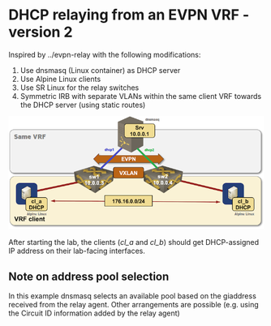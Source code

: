 # DHCP relaying from an EVPN VRF - version 2

Inspired by ../evpn-relay with the following modifications:
1. Use dnsmasq (Linux container) as DHCP server
2. Use Alpine Linux clients
3. Use SR Linux for the relay switches
4. Symmetric IRB with separate VLANs within the same client VRF towards the DHCP server (using static routes)

![DHCP relaying topology](evpn-dhcp-relay-v2.png)

After starting the lab, the clients (*cl_a* and *cl_b*) should get DHCP-assigned IP address on their lab-facing interfaces.

## Note on address pool selection
In this example dnsmasq selects an available pool based on the giaddress received from the relay agent.
Other arrangements are possible (e.g. using the Circuit ID information added by the relay agent)
